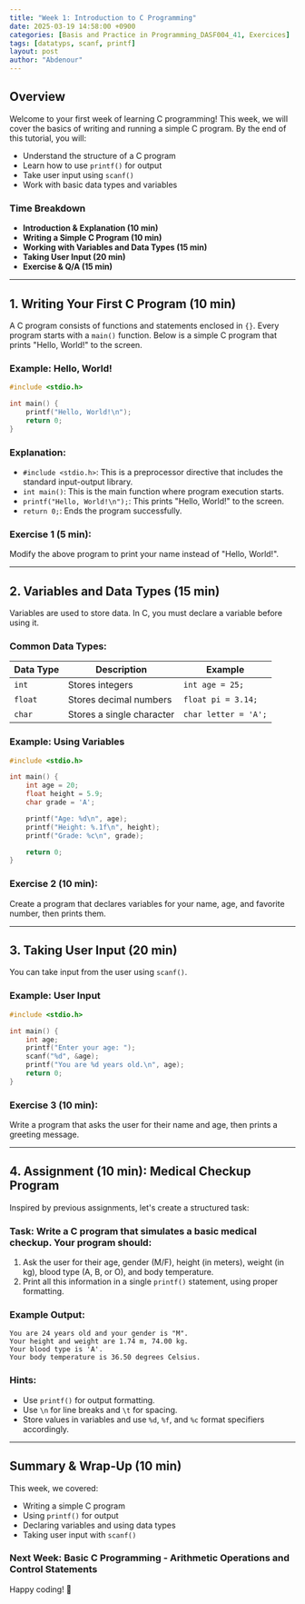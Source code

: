 ```yaml
---
title: "Week 1: Introduction to C Programming"
date: 2025-03-19 14:58:00 +0900
categories: [Basis and Practice in Programming_DASF004_41, Exercices]
tags: [datatyps, scanf, printf]
layout: post
author: "Abdenour"
---
```


## Overview 
Welcome to your first week of learning C programming! This week, we will cover the basics of writing and running a simple C program. By the end of this tutorial, you will:
- Understand the structure of a C program
- Learn how to use `printf()` for output
- Take user input using `scanf()`
- Work with basic data types and variables

### **Time Breakdown**
- **Introduction & Explanation (10 min)**
- **Writing a Simple C Program (10 min)**
- **Working with Variables and Data Types (15 min)**
- **Taking User Input (20 min)**
- **Exercise & Q/A (15 min)**

---

## **1. Writing Your First C Program (10 min)**
A C program consists of functions and statements enclosed in `{}`. Every program starts with a `main()` function. Below is a simple C program that prints "Hello, World!" to the screen.

### **Example:** Hello, World!
```c
#include <stdio.h>

int main() {
    printf("Hello, World!\n");
    return 0;
}
```

### **Explanation:**
- `#include <stdio.h>`: This is a preprocessor directive that includes the standard input-output library.
- `int main()`: This is the main function where program execution starts.
- `printf("Hello, World!\n");`: This prints "Hello, World!" to the screen.
- `return 0;`: Ends the program successfully.

### **Exercise 1 (5 min):**
Modify the above program to print your name instead of "Hello, World!".

---

## **2. Variables and Data Types (15 min)**
Variables are used to store data. In C, you must declare a variable before using it.

### **Common Data Types:**

| Data Type | Description | Example |
|-----------|-------------|---------|
| `int` | Stores integers | `int age = 25;` |
| `float` | Stores decimal numbers | `float pi = 3.14;` |
| `char` | Stores a single character | `char letter = 'A';` |

### **Example:** Using Variables
```c
#include <stdio.h>

int main() {
    int age = 20;
    float height = 5.9;
    char grade = 'A';

    printf("Age: %d\n", age);
    printf("Height: %.1f\n", height);
    printf("Grade: %c\n", grade);

    return 0;
}
```

### **Exercise 2 (10 min):**
Create a program that declares variables for your name, age, and favorite number, then prints them.

---

## **3. Taking User Input (20 min)**
You can take input from the user using `scanf()`.

### **Example:** User Input
```c
#include <stdio.h>

int main() {
    int age;
    printf("Enter your age: ");
    scanf("%d", &age);
    printf("You are %d years old.\n", age);
    return 0;
}
```

### **Exercise 3 (10 min):**
Write a program that asks the user for their name and age, then prints a greeting message.

---

## **4. Assignment (10 min): Medical Checkup Program**
Inspired by previous assignments, let's create a structured task:

### **Task:** Write a C program that simulates a basic medical checkup. Your program should:
1. Ask the user for their age, gender (M/F), height (in meters), weight (in kg), blood type (A, B, or O), and body temperature.
2. Print all this information in a single `printf()` statement, using proper formatting.

### **Example Output:**
```
You are 24 years old and your gender is "M".
Your height and weight are 1.74 m, 74.00 kg.
Your blood type is 'A'.
Your body temperature is 36.50 degrees Celsius.
```

### **Hints:**
- Use `printf()` for output formatting.
- Use `\n` for line breaks and `\t` for spacing.
- Store values in variables and use `%d`, `%f`, and `%c` format specifiers accordingly.

---

## **Summary & Wrap-Up (10 min)**
This week, we covered:
- Writing a simple C program
- Using `printf()` for output
- Declaring variables and using data types
- Taking user input with `scanf()`

### **Next Week:** Basic C Programming - Arithmetic Operations and Control Statements

Happy coding! 🚀

